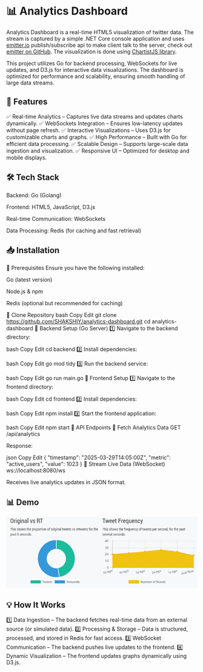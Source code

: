 # 📊 Analytics Dashboard
Analytics Dashboard is a real-time HTML5 visualization of twitter data. The stream is captured by a simple .NET Core console application and uses [emitter.io](https://emitter.io) publish/subscribe api to make client talk to the server, check out [emitter on GitHub](https://github.com/emitter-io/emitter). The visualization is done using [ChartistJS library](https://gionkunz.github.io/chartist-js/).

This project utilizes Go for backend processing, WebSockets for live updates, and D3.js for interactive data visualizations. The dashboard is optimized for performance and scalability, ensuring smooth handling of large data streams.

## 🚀 Features
✅ Real-time Analytics – Captures live data streams and updates charts dynamically.
✅ WebSockets Integration – Ensures low-latency updates without page refresh.
✅ Interactive Visualizations – Uses D3.js for customizable charts and graphs.
✅ High Performance – Built with Go for efficient data processing.
✅ Scalable Design – Supports large-scale data ingestion and visualization.
✅ Responsive UI – Optimized for desktop and mobile displays.

## 🛠 Tech Stack
Backend: Go (Golang)

Frontend: HTML5, JavaScript, D3.js

Real-time Communication: WebSockets

Data Processing: Redis (for caching and fast retrieval)

## 📥 Installation
🔹 Prerequisites
Ensure you have the following installed:

Go (latest version)

Node.js & npm

Redis (optional but recommended for caching)

🔹 Clone Repository
bash
Copy
Edit
git clone https://github.com/SHAKSHIY/analytics-dashboard.git
cd analytics-dashboard
🔹 Backend Setup (Go Server)
1️⃣ Navigate to the backend directory:

bash
Copy
Edit
cd backend
2️⃣ Install dependencies:

bash
Copy
Edit
go mod tidy
3️⃣ Run the backend service:

bash
Copy
Edit
go run main.go
🔹 Frontend Setup
1️⃣ Navigate to the frontend directory:

bash
Copy
Edit
cd frontend
2️⃣ Install dependencies:

bash
Copy
Edit
npm install
3️⃣ Start the frontend application:

bash
Copy
Edit
npm start
📡 API Endpoints
📌 Fetch Analytics Data
GET /api/analytics

Response:

json
Copy
Edit
{
  "timestamp": "2025-03-29T14:05:00Z",
  "metric": "active_users",
  "value": 1023
}
📌 Stream Live Data (WebSocket)
ws://localhost:8080/ws

Receives live analytics updates in JSON format.

## 📊 Demo
![](demo.gif)

## 💡 How It Works
1️⃣ Data Ingestion – The backend fetches real-time data from an external source (or simulated data).
2️⃣ Processing & Storage – Data is structured, processed, and stored in Redis for fast access.
3️⃣ WebSocket Communication – The backend pushes live updates to the frontend.
4️⃣ Dynamic Visualization – The frontend updates graphs dynamically using D3.js.
